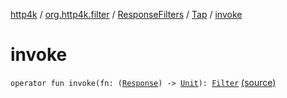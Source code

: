 [http4k](../../../index.md) / [org.http4k.filter](../../index.md) / [ResponseFilters](../index.md) / [Tap](index.md) / [invoke](./invoke.md)

# invoke

`operator fun invoke(fn: (`[`Response`](../../../org.http4k.core/-response/index.md)`) -> `[`Unit`](https://kotlinlang.org/api/latest/jvm/stdlib/kotlin/-unit/index.html)`): `[`Filter`](../../../org.http4k.core/-filter/index.md) [(source)](https://github.com/http4k/http4k/blob/master/http4k-core/src/main/kotlin/org/http4k/filter/ResponseFilters.kt#L20)
